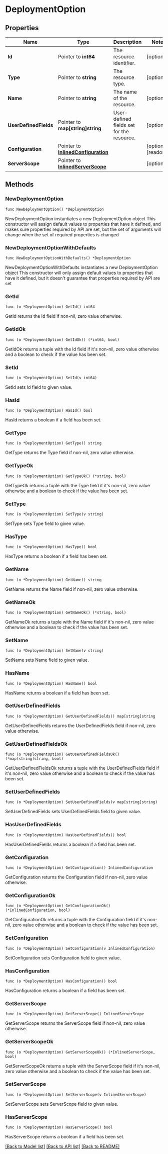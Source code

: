 # DeploymentOption

## Properties

Name | Type | Description | Notes
------------ | ------------- | ------------- | -------------
**Id** | Pointer to **int64** | The resource identifier. | [optional] 
**Type** | Pointer to **string** | The resource type. | [optional] 
**Name** | Pointer to **string** | The name of the resource. | [optional] 
**UserDefinedFields** | Pointer to **map[string]string** | User-defined fields set for the resource. | [optional] 
**Configuration** | Pointer to [**InlinedConfiguration**](InlinedConfiguration.md) |  | [optional] [readonly] 
**ServerScope** | Pointer to [**InlinedServerScope**](InlinedServerScope.md) |  | [optional] 

## Methods

### NewDeploymentOption

`func NewDeploymentOption() *DeploymentOption`

NewDeploymentOption instantiates a new DeploymentOption object
This constructor will assign default values to properties that have it defined,
and makes sure properties required by API are set, but the set of arguments
will change when the set of required properties is changed

### NewDeploymentOptionWithDefaults

`func NewDeploymentOptionWithDefaults() *DeploymentOption`

NewDeploymentOptionWithDefaults instantiates a new DeploymentOption object
This constructor will only assign default values to properties that have it defined,
but it doesn't guarantee that properties required by API are set

### GetId

`func (o *DeploymentOption) GetId() int64`

GetId returns the Id field if non-nil, zero value otherwise.

### GetIdOk

`func (o *DeploymentOption) GetIdOk() (*int64, bool)`

GetIdOk returns a tuple with the Id field if it's non-nil, zero value otherwise
and a boolean to check if the value has been set.

### SetId

`func (o *DeploymentOption) SetId(v int64)`

SetId sets Id field to given value.

### HasId

`func (o *DeploymentOption) HasId() bool`

HasId returns a boolean if a field has been set.

### GetType

`func (o *DeploymentOption) GetType() string`

GetType returns the Type field if non-nil, zero value otherwise.

### GetTypeOk

`func (o *DeploymentOption) GetTypeOk() (*string, bool)`

GetTypeOk returns a tuple with the Type field if it's non-nil, zero value otherwise
and a boolean to check if the value has been set.

### SetType

`func (o *DeploymentOption) SetType(v string)`

SetType sets Type field to given value.

### HasType

`func (o *DeploymentOption) HasType() bool`

HasType returns a boolean if a field has been set.

### GetName

`func (o *DeploymentOption) GetName() string`

GetName returns the Name field if non-nil, zero value otherwise.

### GetNameOk

`func (o *DeploymentOption) GetNameOk() (*string, bool)`

GetNameOk returns a tuple with the Name field if it's non-nil, zero value otherwise
and a boolean to check if the value has been set.

### SetName

`func (o *DeploymentOption) SetName(v string)`

SetName sets Name field to given value.

### HasName

`func (o *DeploymentOption) HasName() bool`

HasName returns a boolean if a field has been set.

### GetUserDefinedFields

`func (o *DeploymentOption) GetUserDefinedFields() map[string]string`

GetUserDefinedFields returns the UserDefinedFields field if non-nil, zero value otherwise.

### GetUserDefinedFieldsOk

`func (o *DeploymentOption) GetUserDefinedFieldsOk() (*map[string]string, bool)`

GetUserDefinedFieldsOk returns a tuple with the UserDefinedFields field if it's non-nil, zero value otherwise
and a boolean to check if the value has been set.

### SetUserDefinedFields

`func (o *DeploymentOption) SetUserDefinedFields(v map[string]string)`

SetUserDefinedFields sets UserDefinedFields field to given value.

### HasUserDefinedFields

`func (o *DeploymentOption) HasUserDefinedFields() bool`

HasUserDefinedFields returns a boolean if a field has been set.

### GetConfiguration

`func (o *DeploymentOption) GetConfiguration() InlinedConfiguration`

GetConfiguration returns the Configuration field if non-nil, zero value otherwise.

### GetConfigurationOk

`func (o *DeploymentOption) GetConfigurationOk() (*InlinedConfiguration, bool)`

GetConfigurationOk returns a tuple with the Configuration field if it's non-nil, zero value otherwise
and a boolean to check if the value has been set.

### SetConfiguration

`func (o *DeploymentOption) SetConfiguration(v InlinedConfiguration)`

SetConfiguration sets Configuration field to given value.

### HasConfiguration

`func (o *DeploymentOption) HasConfiguration() bool`

HasConfiguration returns a boolean if a field has been set.

### GetServerScope

`func (o *DeploymentOption) GetServerScope() InlinedServerScope`

GetServerScope returns the ServerScope field if non-nil, zero value otherwise.

### GetServerScopeOk

`func (o *DeploymentOption) GetServerScopeOk() (*InlinedServerScope, bool)`

GetServerScopeOk returns a tuple with the ServerScope field if it's non-nil, zero value otherwise
and a boolean to check if the value has been set.

### SetServerScope

`func (o *DeploymentOption) SetServerScope(v InlinedServerScope)`

SetServerScope sets ServerScope field to given value.

### HasServerScope

`func (o *DeploymentOption) HasServerScope() bool`

HasServerScope returns a boolean if a field has been set.


[[Back to Model list]](../README.md#documentation-for-models) [[Back to API list]](../README.md#documentation-for-api-endpoints) [[Back to README]](../README.md)


